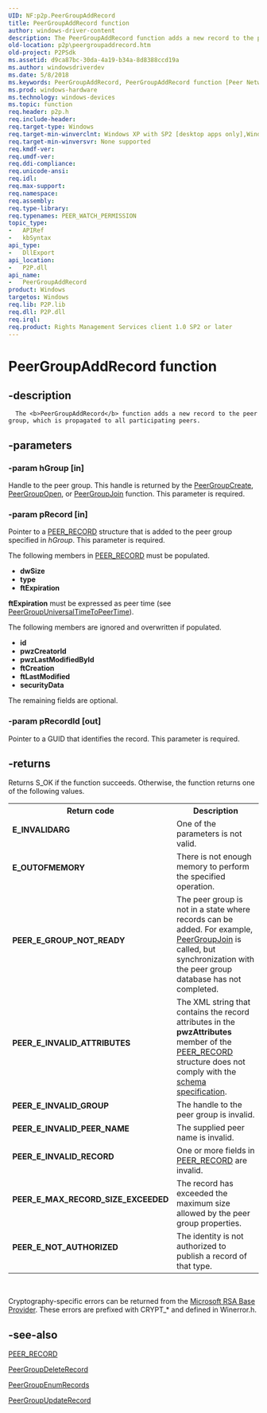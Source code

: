 ```yaml
---
UID: NF:p2p.PeerGroupAddRecord
title: PeerGroupAddRecord function
author: windows-driver-content
description: The PeerGroupAddRecord function adds a new record to the peer group, which is propagated to all participating peers.
old-location: p2p\peergroupaddrecord.htm
old-project: P2PSdk
ms.assetid: d9ca87bc-30da-4a19-b34a-8d8388ccd19a
ms.author: windowsdriverdev
ms.date: 5/8/2018
ms.keywords: PeerGroupAddRecord, PeerGroupAddRecord function [Peer Networking], p2p.peergroupaddrecord, p2p/PeerGroupAddRecord
ms.prod: windows-hardware
ms.technology: windows-devices
ms.topic: function
req.header: p2p.h
req.include-header: 
req.target-type: Windows
req.target-min-winverclnt: Windows XP with SP2 [desktop apps only],Windows XP with SP1 with the Advanced Networking Pack forWindows XP
req.target-min-winversvr: None supported
req.kmdf-ver: 
req.umdf-ver: 
req.ddi-compliance: 
req.unicode-ansi: 
req.idl: 
req.max-support: 
req.namespace: 
req.assembly: 
req.type-library: 
req.typenames: PEER_WATCH_PERMISSION
topic_type:
-	APIRef
-	kbSyntax
api_type:
-	DllExport
api_location:
-	P2P.dll
api_name:
-	PeerGroupAddRecord
product: Windows
targetos: Windows
req.lib: P2P.lib
req.dll: P2P.dll
req.irql: 
req.product: Rights Management Services client 1.0 SP2 or later
---
```


# PeerGroupAddRecord function


## -description



      The <b>PeerGroupAddRecord</b> function adds a new record to the peer group, which is propagated to all participating peers.


## -parameters




### -param hGroup [in]

Handle to the peer group. This handle is returned by the <a href="https://msdn.microsoft.com/b85d87c6-28b7-49f8-865c-9d246f89367e">PeerGroupCreate</a>, <a href="https://msdn.microsoft.com/cfaf244f-8786-4801-926d-f6c79bfa4275">PeerGroupOpen</a>, or <a href="https://msdn.microsoft.com/a7f5689d-4849-4363-bc61-3fed63f4287b">PeerGroupJoin</a> function. This parameter is required.


### -param pRecord [in]

Pointer to a <a href="https://msdn.microsoft.com/4e0a1c44-e5a4-42d6-bb56-9bdcf7f9e6f1">PEER_RECORD</a> structure that is added to the peer group specified in <i>hGroup</i>. This parameter is required.

The following members in <a href="https://msdn.microsoft.com/4e0a1c44-e5a4-42d6-bb56-9bdcf7f9e6f1">PEER_RECORD</a> must be populated.

<ul>
<li><b>dwSize</b></li>
<li><b>type</b></li>
<li><b>ftExpiration</b></li>
</ul>
<b>ftExpiration</b>   must be expressed as peer time (see <a href="https://msdn.microsoft.com/8d64c66a-96c3-48c4-82fa-c57554074729">PeerGroupUniversalTimeToPeerTime</a>).

The following members  are ignored and overwritten if populated.

<ul>
<li><b>id</b></li>
<li><b>pwzCreatorId</b></li>
<li><b>pwzLastModifiedById</b></li>
<li><b>ftCreation</b></li>
<li><b>ftLastModified</b></li>
<li><b>securityData</b></li>
</ul>
The remaining fields are optional. 


### -param pRecordId [out]

Pointer to a GUID that identifies the  record. This parameter is required.


## -returns



Returns S_OK if the function succeeds. Otherwise, the function returns one of the following values.

<table>
<tr>
<th>Return code</th>
<th>Description</th>
</tr>
<tr>
<td width="40%">
<dl>
<dt><b>E_INVALIDARG</b></dt>
</dl>
</td>
<td width="60%">
One of the parameters is not valid.

</td>
</tr>
<tr>
<td width="40%">
<dl>
<dt><b>E_OUTOFMEMORY</b></dt>
</dl>
</td>
<td width="60%">
There is not enough memory to perform the specified operation.

</td>
</tr>
<tr>
<td width="40%">
<dl>
<dt><b>PEER_E_GROUP_NOT_READY</b></dt>
</dl>
</td>
<td width="60%">
The peer group is not in a state where records can be added. For example, <a href="https://msdn.microsoft.com/a7f5689d-4849-4363-bc61-3fed63f4287b">PeerGroupJoin</a>  is called, but synchronization with the peer group database has not completed.

</td>
</tr>
<tr>
<td width="40%">
<dl>
<dt><b>PEER_E_INVALID_ATTRIBUTES</b></dt>
</dl>
</td>
<td width="60%">
The XML string that contains the record attributes in the <b>pwzAttributes</b>  member of the <a href="https://msdn.microsoft.com/4e0a1c44-e5a4-42d6-bb56-9bdcf7f9e6f1">PEER_RECORD</a> structure does not comply with the <a href="https://msdn.microsoft.com/2991af9b-da32-4915-b4d6-575e3faac04e">schema specification</a>.

</td>
</tr>
<tr>
<td width="40%">
<dl>
<dt><b>PEER_E_INVALID_GROUP</b></dt>
</dl>
</td>
<td width="60%">
The handle to the peer group is invalid.

</td>
</tr>
<tr>
<td width="40%">
<dl>
<dt><b>PEER_E_INVALID_PEER_NAME</b></dt>
</dl>
</td>
<td width="60%">
The supplied peer name is invalid.

</td>
</tr>
<tr>
<td width="40%">
<dl>
<dt><b>PEER_E_INVALID_RECORD</b></dt>
</dl>
</td>
<td width="60%">
One or more fields in <a href="https://msdn.microsoft.com/4e0a1c44-e5a4-42d6-bb56-9bdcf7f9e6f1">PEER_RECORD</a> are invalid.

</td>
</tr>
<tr>
<td width="40%">
<dl>
<dt><b>PEER_E_MAX_RECORD_SIZE_EXCEEDED</b></dt>
</dl>
</td>
<td width="60%">
The record has exceeded the maximum size allowed by the peer group properties.

</td>
</tr>
<tr>
<td width="40%">
<dl>
<dt><b>PEER_E_NOT_AUTHORIZED</b></dt>
</dl>
</td>
<td width="60%">
The identity is not authorized to publish a record of that type.

</td>
</tr>
</table>
 

Cryptography-specific errors can be returned from the <a href="https://msdn.microsoft.com/c36025c5-a407-4a05-8780-23f8107730df">Microsoft RSA Base Provider</a>. These errors are prefixed with CRYPT_* and defined in Winerror.h.




## -see-also




<a href="https://msdn.microsoft.com/4e0a1c44-e5a4-42d6-bb56-9bdcf7f9e6f1"> PEER_RECORD</a>



<a href="https://msdn.microsoft.com/e80fbf7f-2193-4a45-8a7f-46707ae4acfe">PeerGroupDeleteRecord</a>



<a href="https://msdn.microsoft.com/d9a0654a-850a-40bb-9112-03ec9bf47370">PeerGroupEnumRecords</a>



<a href="https://msdn.microsoft.com/bfff0422-452c-4780-8df7-d3e8d5ad385c">PeerGroupUpdateRecord</a>
 

 

